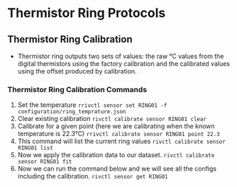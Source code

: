 # Thermistor Ring Protocols

## Thermistor Ring Calibration
* Thermistor ring outputs two sets of values: the raw °C values from the digital thermistors using the factory calibration and the calibrated values using the offset produced by calibration.

### Thermistor Ring Calibration Commands

1. Set the temperature
```rrivctl sensor set RING01 -f configuration/ring_temprature.json```
2. Clear existing calibration
```rivctl calibrate sensor RING01 clear```
3. Calibrate for a given point (here we are calibrating when the known temperature is 22.3°C)
```rrivctl calibrate sensor RING01 point 22.3```
4. This command will list the current ring values
```rivctl calibrate sensor RING01 list```
5. Now we apply the calibration data to our dataset.
```rivctl calibrate sensor RING01 fit```
6. Now we can run the command below and we will see all the configs including the calibration.
```rivctl sensor get RING01```
